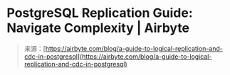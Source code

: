 <!--yml
category: 未分类
date: 2024-05-27 14:41:21
-->

# PostgreSQL Replication Guide: Navigate Complexity | Airbyte

> 来源：[https://airbyte.com/blog/a-guide-to-logical-replication-and-cdc-in-postgresql](https://airbyte.com/blog/a-guide-to-logical-replication-and-cdc-in-postgresql)